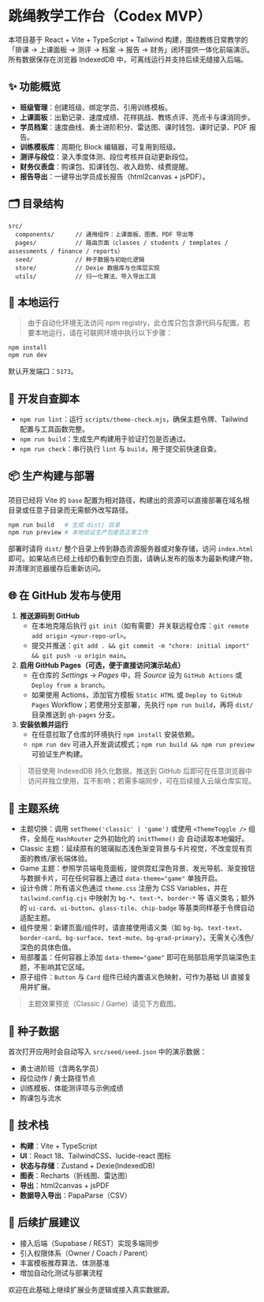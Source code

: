 # 跳绳教学工作台（Codex MVP）

本项目基于 React + Vite + TypeScript + Tailwind 构建，围绕教练日常教学的「排课 → 上课面板 → 测评 → 档案 → 报告 → 财务」闭环提供一体化前端演示。所有数据保存在浏览器 IndexedDB 中，可离线运行并支持后续无缝接入后端。

## ✨ 功能概览

- **班级管理**：创建班级、绑定学员、引用训练模板。
- **上课面板**：出勤记录、速度成绩、花样挑战、教练点评、亮点卡与课消同步。
- **学员档案**：速度曲线、勇士进阶积分、雷达图、课时钱包、课时记录、PDF 报告。
- **训练模板库**：周期化 Block 编辑器，可复用到班级。
- **测评与段位**：录入季度体测、段位考核并自动更新段位。
- **财务仪表盘**：购课包、扣课钱包、收入趋势、续费提醒。
- **报告导出**：一键导出学员成长报告（html2canvas + jsPDF）。

## 🗂️ 目录结构

```
src/
  components/      // 通用组件：上课面板、图表、PDF 导出等
  pages/           // 路由页面（classes / students / templates / assessments / finance / reports）
  seed/            // 种子数据与初始化逻辑
  store/           // Dexie 数据库与仓库层实现
  utils/           // 归一化算法、导入导出工具
```

## 🚀 本地运行

> 由于自动化环境无法访问 npm registry，此仓库只包含源代码与配置。若要本地运行，请在可联网环境中执行以下步骤：

```bash
npm install
npm run dev
```

默认开发端口：`5173`。

## 🧹 开发自查脚本

- `npm run lint`：运行 `scripts/theme-check.mjs`，确保主题令牌、Tailwind 配置与工具函数完整。
- `npm run build`：生成生产构建用于验证打包是否通过。
- `npm run check`：串行执行 `lint` 与 `build`，用于提交前快速自查。

## 📦 生产构建与部署

项目已经将 Vite 的 `base` 配置为相对路径，构建出的资源可以直接部署在域名根目录或任意子目录而无需额外改写路径。

```bash
npm run build   # 生成 dist/ 目录
npm run preview # 本地验证生产包是否正常工作
```

部署时请将 `dist/` 整个目录上传到静态资源服务器或对象存储，访问 `index.html` 即可。如果站点已经上线却仍看到空白页面，请确认发布的版本为最新构建产物，并清理浏览器缓存后重新访问。

## 🌐 在 GitHub 发布与使用

1. **推送源码到 GitHub**
   - 在本地克隆后执行 `git init`（如有需要）并关联远程仓库：`git remote add origin <your-repo-url>`。
   - 提交并推送：`git add . && git commit -m "chore: initial import" && git push -u origin main`。
2. **启用 GitHub Pages（可选，便于直接访问演示站点）**
   - 在仓库的 *Settings → Pages* 中，将 *Source* 设为 `GitHub Actions` 或 `Deploy from a branch`。
   - 如果使用 Actions，添加官方模板 `Static HTML` 或 `Deploy to GitHub Pages` Workflow；若使用分支部署，先执行 `npm run build`，再将 `dist/` 目录推送到 `gh-pages` 分支。
3. **安装依赖并运行**
   - 在任意拉取了仓库的环境执行 `npm install` 安装依赖。
   - `npm run dev` 可进入开发调试模式；`npm run build && npm run preview` 可验证生产构建。

> 项目使用 IndexedDB 持久化数据，推送到 GitHub 后即可在任意浏览器中访问并独立使用，互不影响；若需多端同步，可在后续接入云端仓库实现。

## 🎨 主题系统

- 主题切换：调用 `setTheme('classic' | 'game')` 或使用 `<ThemeToggle />` 组件，全局在 `HashRouter` 之外初始化的 `initTheme()` 会
  自动读取本地偏好。
- Classic 主题：延续原有的玻璃拟态浅色渐变背景与卡片视觉，不改变现有页面的教练/家长端体验。
- Game 主题：参照学员端电竞面板，提供霓虹深色背景、发光导航、渐变按钮与数据卡片，可在任何容器上通过 `data-theme="game"` 单独开启。
- 设计令牌：所有语义色通过 `theme.css` 注册为 CSS Variables，并在 `tailwind.config.cjs` 中映射为 `bg-*`、`text-*`、`border-*` 等
  语义类名；额外的 `ui-card`、`ui-button`、`glass-tile`、`chip-badge` 等基类同样基于令牌自动适配主题。
- 组件使用：新建页面/组件时，请直接使用语义类（如 `bg-bg`、`text-text`、`border-card`、`bg-surface`、`text-mute`、`bg-grad-primary`）。无需关心浅色/深色的具体色值。
- 局部覆盖：任何容器上添加 `data-theme="game"` 即可在局部启用学员端深色主题，不影响其它区域。
- 原子组件：`Button` 与 `Card` 组件已经内置语义色映射，可作为基础 UI 直接复用并扩展。

> 主题效果预览（Classic / Game）请见下方截图。
## 🧪 种子数据

首次打开应用时会自动写入 `src/seed/seed.json` 中的演示数据：

- 勇士进阶班（含两名学员）
- 段位动作 / 勇士路径节点
- 训练模板、体能测评项与示例成绩
- 购课包与流水

## 🔧 技术栈

- **构建**：Vite + TypeScript
- **UI**：React 18、TailwindCSS、lucide-react 图标
- **状态与存储**：Zustand + Dexie(IndexedDB)
- **图表**：Recharts（折线图、雷达图）
- **导出**：html2canvas + jsPDF
- **数据导入导出**：PapaParse（CSV）

## 📌 后续扩展建议

- 接入后端（Supabase / REST）实现多端同步
- 引入权限体系（Owner / Coach / Parent）
- 丰富模板推荐算法、体测基准
- 增加自动化测试与部署流程

欢迎在此基础上继续扩展业务逻辑或接入真实数据源。
